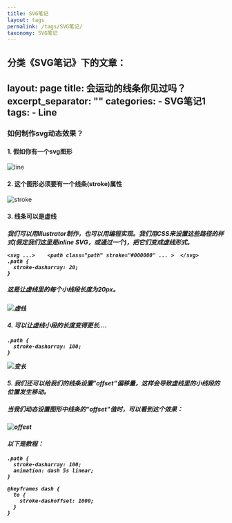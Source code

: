 ```yaml
---
title: SVG笔记
layout: tags
permalink: /tags/SVG笔记/
taxonomy: SVG笔记
---
```


分类《SVG笔记》下的文章：
---
layout: page
title: 会运动的线条你见过吗？
excerpt_separator: "<!--more-->"
categories:
     - SVG笔记1
tags:
     - Line
---

### 如何制作svg动态效果？
#### 1. 假如你有一个svg图形
![line](http://www.webhek.com/wordpress/wp-content/uploads/2014/02/svg-shape.png)
#### 2. 这个图形必须要有一个线条(stroke)属性
![stroke](http://www.webhek.com/wordpress/wp-content/uploads/2014/02/svg-path-604x266.png)
#### 3. 线条可以是虚线
##### 我们可以用Illustrator制作，也可以用编程实现。我们用CSS来设置这些路径的样式(假定我们这里是inline SVG，或通过一个<object>)，把它们变成虚线形式。

```
<svg ...>    <path class="path" stroke="#000000" ... >  </svg>
.path {
  stroke-dasharray: 20;
}
```
##### 这是让虚线里的每个小线段长度为20px。
![虚线](http://www.webhek.com/wordpress/wp-content/uploads/2014/02/dashed-shape.png)
#### 4. 可以让虚线小段的长度变得更长….
```
.path {
  stroke-dasharray: 100;
}
```
![变长](http://www.webhek.com/wordpress/wp-content/uploads/2014/02/long-dashes.png)
#### 5. 我们还可以给我们的线条设置”offset”偏移量，这样会导致虚线里的小线段的位置发生移动。
##### 当我们动态设置图形中线条的“offset”值时，可以看到这个效果：
![offest](http://www.webhek.com/wordpress/wp-content/uploads/2014/02/animate-stroke.gif)
#### 以下是教程：
```
.path {
  stroke-dasharray: 100;
  animation: dash 5s linear;
}

@keyframes dash {
  to {
    stroke-dashoffset: 1000;
  }
}
```